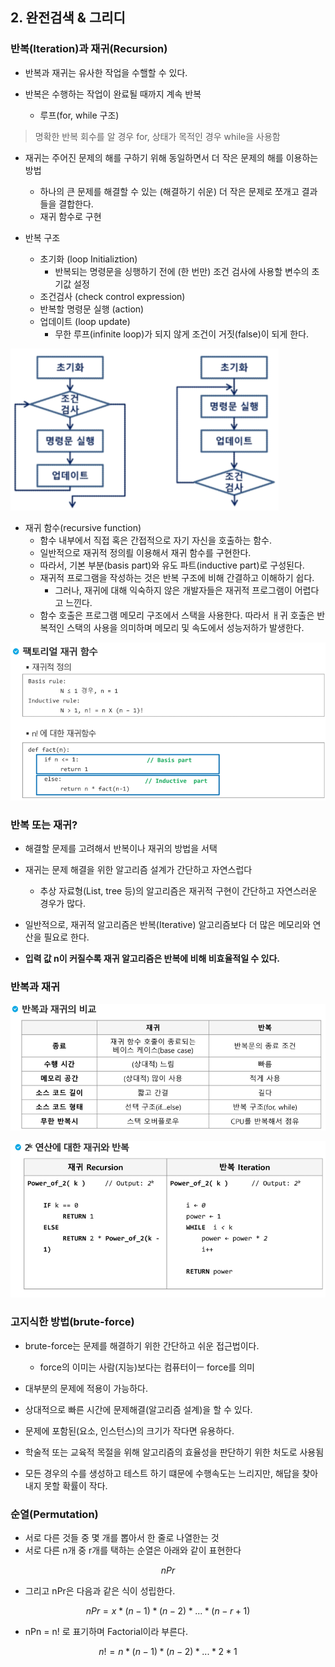 ## 2. 완전검색 & 그리디

### 반복(Iteration)과 재귀(Recursion)

- 반복과 재귀는 유사한 작업을 수핼할 수 있다.



- 반복은 수행하는 작업이 완료될 때까지 계속 반복
  - 루프(for, while 구조) 

> 명확한 반복 회수를 알 경우 for,  상태가 목적인 경우 while을 사용함



- 재귀는 주어진 문제의 해를 구하기 위해 동일하면서 더 작은 문제의 해를 이용하는 방법
  - 하나의 큰 문제를 해결할 수 있는 (해결하기 쉬운) 더 작은 문제로 쪼개고 결과들을 결합한다.
  - 재귀 함수로 구현



- 반복 구조
  - 초기화 (loop Initializtion)
    - 반복되는 명령문을 싱행하기 전에 (한 번만) 조건 검사에 사용할 변수의 초기값 설정
  - 조건검사 (check control expression)
  - 반복할 명령문 실행 (action)
  - 업데이트 (loop update)
    - 무한 루프(infinite loop)가 되지 않게 조건이 거짓(false)이 되게 한다.

![Iteration_rescue](.\image\Iteration_rescue.PNG)

- 재귀 함수(recursive function)
  - 함수 내부에서 직접 혹은 간접적으로 자기 자신을 호출하는 함수.
  - 일반적으로 재귀적 정의릘 이용해서 재귀 함수를 구현한다.
  - 따라서, 기본 부분(basis part)와 유도 파트(inductive part)로 구성된다.
  - 재귀적 프로그램을 작성하는 것은 반복 구조에 비해 간결하고 이해하기 쉽다.
    - 그러나, 재귀에 대해 익숙하지 않은 개발자들은 재귀적 프로그램이 어렵다고 느낀다.
  - 함수 호출은 프로그램 메모리 구조에서 스택을 사용한다. 따라서 ㅐ귀 호출은 반복적인 스택의 사용을 의미하며 메모리 및 속도에서 성능저하가 발생한다.

![factorial_recursive](.\image\factorial_recursive.PNG)



### 반복 또는 재귀?

- 해결할 문제를 고려해서 반복이나 재귀의 방법을 서택
- 재귀는 문제 해결을 위한 알고리즘 설계가 간단하고 자연스럽다
  - 추상 자료형(List, tree 등)의 알고리즘은 재귀적 구현이 간단하고 자연스러운 경우가 많다.

- 일반적으로, 재귀적 알고리즘은 반복(Iterative) 알고리즘보다 더 많은 메모리와 연산을 필요로 한다.
- **입력 값 n이 커질수록 재귀 알고리즘은 반복에 비해 비효율적일 수 있다.**



### 반복과  재귀

![Iteration&Recursion](.\image\Iteration&Recursion.PNG)

![Iteration&Recursion_2](.\image\Iteration&Recursion_2.PNG)





### 고지식한 방법(brute-force)

- brute-force는 문제를 해결하기 위한 간단하고 쉬운 접근법이다.
  - force의 이미는 사람(지능)보다는 컴퓨터이ㅡ force를 의미
- 대부분의 문제에 적용이 가능하다.
- 상대적으로 빠른 시간에 문제해결(알고리즘 설계)을 할 수 있다.
- 문제에 포함된(요소, 인스턴스)의 크기가  작다면 유용하다.
- 학술적 또는 교육적 목절을 위해 알고리즘의 효율성을 판단하기 위한 처도로 사용됨

- 모든 경우의 수를 생성하고 테스트 하기 떄문에 수행속도는 느리지만, 해답을 찾아내지 못할 확률이 작다.



### 순열(Permutation)

- 서로 다른 것들 중 몇 개를 뽑아서 한 줄로 나열한는 것
- 서로 다른 n개 중 r개를 택하는 순열은 아래와 같이 표현한다

$$
nPr
$$

- 그리고 nPr은 다음과 같은 식이 성립한다.

$$
nPr = x*(n-1)*(n-2)*... *(n-r+1)
$$

- nPn = n! 로 표기하며 Factorial이라 부른다.

$$
n! = n*(n-1)*(n-2)*...*2*1
$$











